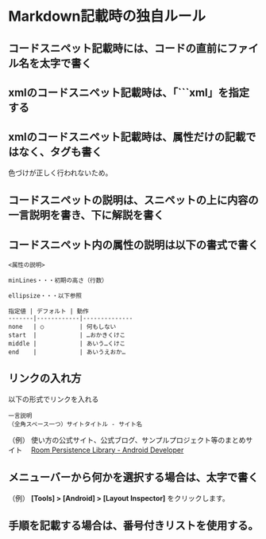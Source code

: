 # Markdown記載時の独自ルール

## コードスニペット記載時には、コードの直前にファイル名を太字で書く

## xmlのコードスニペット記載時は、「\`\`\`xml」を指定する

## xmlのコードスニペット記載時は、属性だけの記載ではなく、タグも書く

色づけが正しく行われないため。

## コードスニペットの説明は、スニペットの上に内容の一言説明を書き、下に解説を書く

## コードスニペット内の属性の説明は以下の書式で書く

```
<属性の説明>

minLines・・・初期の高さ（行数）

ellipsize・・・以下参照

指定値 | デフォルト | 動作
-------|------------|--------------
none   | ○          | 何もしない
start  |            | …おかきくけこ
middle |            | あいう…くけこ
end    |            | あいうえおか…
```

## リンクの入れ方

以下の形式でリンクを入れる

```
一言説明
（全角スペース一つ）サイトタイトル - サイト名
```

（例）
使い方の公式サイト、公式ブログ、サンプルプロジェクト等のまとめサイト
　[Room Persistence Library - Android Developer](https://developer.android.com/topic/libraries/architecture/room.html)

## メニューバーから何かを選択する場合は、太字で書く

（例）
**[Tools] > [Android] > [Layout Inspector]** をクリックします。

## 手順を記載する場合は、番号付きリストを使用する。
